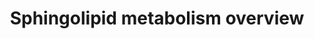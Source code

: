 ---
annotations:
- id: PW:0000162
  parent: classic metabolic pathway
  type: Pathway Ontology
  value: sphingolipid biosynthetic pathway
- id: PW:0000197
  parent: classic metabolic pathway
  type: Pathway Ontology
  value: sphingolipid metabolic pathway
- id: PW:0000745
  parent: classic metabolic pathway
  type: Pathway Ontology
  value: sphingomyelin metabolic pathway
authors:
- DeSl
- Egonw
- MaintBot
- Eweitz
citedin: ''
communities:
- Lipids
description: This pathway is inspired by the Lipidmaps>Sphingolipids pathway [ [1]
  ](https://lipidmaps.org/pathway/pathways_maps). Sphingolipids are a class of lipids,
  which act as signal transduction and cell recognition molecules. This pathway provides
  an overview of the different tail lengths (on the right), which are used to convert
  sphinganine to DH-ceramide. All products are annotated with a lipid-class identifier.
  The integrated pathway can be found [here](https://www.wikipathways.org/index.php/Pathway:WP4690).
last-edited: 2025-06-22
ndex: null
organisms:
- Mus musculus
redirect_from:
- /index.php/Pathway:WP4344
- /instance/WP4344
- /instance/WP4344_r139559
revision: r139559
schema-jsonld:
- '@context': https://schema.org/
  '@id': https://wikipathways.github.io/pathways/WP4344.html
  '@type': Dataset
  creator:
    '@type': Organization
    name: WikiPathways
  description: This pathway is inspired by the Lipidmaps>Sphingolipids pathway [ [1]
    ](https://lipidmaps.org/pathway/pathways_maps). Sphingolipids are a class of lipids,
    which act as signal transduction and cell recognition molecules. This pathway
    provides an overview of the different tail lengths (on the right), which are used
    to convert sphinganine to DH-ceramide. All products are annotated with a lipid-class
    identifier. The integrated pathway can be found [here](https://www.wikipathways.org/index.php/Pathway:WP4690).
  keywords:
  - 1-Hexadecenal
  - 3-keto-sphinganine
  - ADP
  - ATP
  - Asah1
  - Cer-1-P
  - CerS1
  - CerS4
  - CerS5
  - CerS6
  - Ceramide
  - Cerk
  - Cers2
  - Cers3
  - CoA(16:0)
  - CoA(18:0)
  - CoA(20:0)
  - CoA(22:0)
  - CoA(24:0)
  - CoA(24:1)
  - CoA(26:0)
  - DH-Cer-1-P
  - DH-Ceramide
  - DH-SM
  - Degs1
  - Degs2
  - Ethanolamine-phosphate
  - Gal-Cer
  - Glc-Cer
  - Hexadecanal
  - H₂O
  - Kdsr
  - Palmitoyl-CoA
  - Ppap2a
  - Ppap2b
  - Ppap2c
  - SM
  - Serine
  - Sgms1
  - Sgms2
  - Sgpl1
  - Sgpp1
  - Sgpp2
  - Smpd1
  - Sphinganine
  - Sphinganine-1-phosphate
  - Sphingosine
  - Sphingosine-1-phosphate
  - Sphk1
  - Sphk2
  - Sptlc1
  - Sptlc2
  - Ugcg
  - Ugt8a
  license: CC0
  name: Sphingolipid metabolism overview
seo: CreativeWork
title: Sphingolipid metabolism overview
wpid: WP4344
---